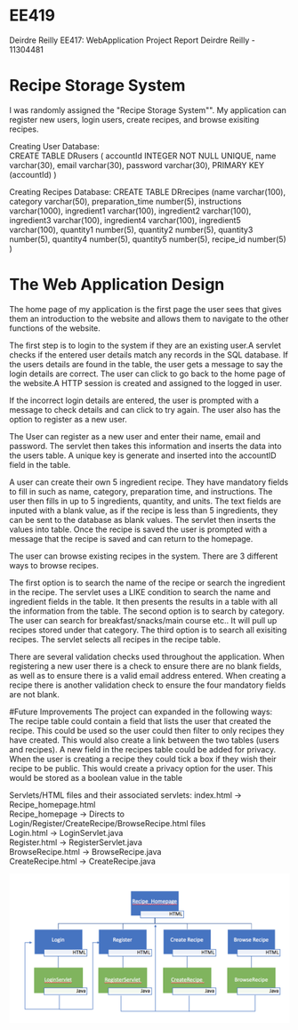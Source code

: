 # EE419
Deirdre Reilly EE417: WebApplication Project Report 
Deirdre Reilly - 11304481

# Recipe Storage System
I was randomly assigned the "Recipe Storage System"". My application can register new users, login users, create recipes, and browse exisiting recipes.

Creating User Database:  
CREATE TABLE DRusers (
accountId INTEGER NOT NULL UNIQUE, 
name varchar(30),
email varchar(30),
password varchar(30),
PRIMARY KEY (accountId)
)

Creating Recipes Database:
CREATE TABLE DRrecipes (name varchar(100),
category varchar(50),
preparation_time number(5),
instructions varchar(1000),
ingredient1 varchar(100),
ingredient2 varchar(100),
ingredient3 varchar(100),
ingredient4 varchar(100),
ingredient5 varchar(100),
quantity1 number(5),
quantity2 number(5),
quantity3 number(5),
quantity4 number(5),
quantity5 number(5),
recipe_id number(5)
)					        
   
# The Web Application Design
The home page of my application is the first page the user sees that gives them an introduction to the website and allows them to navigate to the other functions of the website.

The first step is to login to the system if they are an existing user.A servlet checks if the entered user details match any records in the SQL database. If the users details are found in the table, the user gets a message to say the login details are correct. The user can click to go back to the home page of the website.A HTTP session is created and assigned to the logged in user.

If the incorrect login details are entered, the user is prompted with a message to check details and can click to try again. The user also has the option to register as a new user.
	
The User can register as a new user and enter their name, email and password. The servlet then takes this information and inserts the data into the users table. A unique key is generate and inserted into the accountID field in the table.
	
A user can create their own 5 ingredient recipe. They have mandatory fields to fill in such as name, category, preparation time, and instructions.
The user then fills in up to 5 ingredients, quantity, and units. The text fields are inputed with a blank value, as if the recipe is less than 5 ingredients, they can be sent to the database as blank values. 
The servlet then inserts the values into table. Once the recipe is saved the user is prompted with a message that the recipe is saved and can return to the homepage. 
	
The user can browse existing recipes in the system. There are 3 different ways to browse recipes. 

The first option is to search the name of the recipe or search the ingredient in the recipe. The servlet uses a LIKE condition to search the name and ingredient fields in the table. It then presents the results in a table with all the information from the table.
The second option is to search by category. The user can search for breakfast/snacks/main course etc.. It will pull up recipes stored under that category.
The third option is to search all exisiting recipes. The servlet selects all recipes in the recipe table.
	
There are several validation checks used throughout the application.
When registering a new user there is a check to ensure there are no blank fields, as well as to ensure there is a valid email address entered.
When creating a recipe there is another validation check to ensure the four mandatory fields are not blank.
	
	
#Future Improvements
The project can expanded in the following ways:<br> The recipe table could contain a field that lists the user that created the recipe.
This could be used so the user could then filter to only recipes they have created. This would also create a link between the two tables (users and recipes).
A new field in the recipes table could be added for privacy. When the user is creating a recipe they could tick a box if they wish their recipe to be public. This would create a privacy option for the user. This would be stored as a boolean value in the table </p>
	
	
Servlets/HTML files and their associated servlets:
	index.html -> Recipe_homepage.html
	<br>Recipe_homepage -> Directs to Login/Register/CreateRecipe/BrowseRecipe.html files
	<br>Login.html -> LoginServlet.java
	<br>Register.html -> RegisterServlet.java
	<br>BrowseRecipe.html -> BrowseRecipe.java
	<br>CreateRecipe.html -> CreateRecipe.java
<div align="center">
    <img src="Diagram.png" </img> 
</div>
